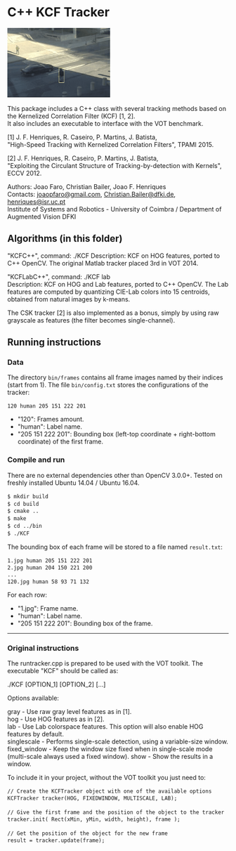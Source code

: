 # C++ KCF Tracker

![](./preview/preview.gif)

This package includes a C++ class with several tracking methods based on the Kernelized Correlation Filter (KCF) [1, 2].   
It also includes an executable to interface with the VOT benchmark.

[1] J. F. Henriques, R. Caseiro, P. Martins, J. Batista,   
"High-Speed Tracking with Kernelized Correlation Filters", TPAMI 2015.

[2] J. F. Henriques, R. Caseiro, P. Martins, J. Batista,   
"Exploiting the Circulant Structure of Tracking-by-detection with Kernels", ECCV 2012.

Authors: Joao Faro, Christian Bailer, Joao F. Henriques   
Contacts: joaopfaro@gmail.com, Christian.Bailer@dfki.de, henriques@isr.uc.pt   
Institute of Systems and Robotics - University of Coimbra / Department of Augmented Vision DFKI   

## Algorithms (in this folder)

"KCFC++", command: ./KCF
Description: KCF on HOG features, ported to C++ OpenCV. The original Matlab tracker placed 3rd in VOT 2014.

"KCFLabC++", command: ./KCF lab   
Description: KCF on HOG and Lab features, ported to C++ OpenCV. The Lab features are computed by quantizing CIE-Lab colors into 15 centroids, obtained from natural images by k-means.   

The CSK tracker [2] is also implemented as a bonus, simply by using raw grayscale as features (the filter becomes single-channel).   

## Running instructions

### Data

The directory `bin/frames` contains all frame images named by their indices (start from 1). The file `bin/config.txt` stores the configurations of the tracker:

```
120 human 205 151 222 201
```

- "120": Frames amount.
- "human": Label name.
- "205 151 222 201": Bounding box (left-top coordinate + right-bottom coordinate) of the first frame. 

### Compile and run

There are no external dependencies other than OpenCV 3.0.0+. Tested on freshly installed Ubuntu 14.04 / Ubuntu 16.04.   

```bash
$ mkdir build
$ cd build
$ cmake ..
$ make
$ cd ../bin
$ ./KCF
```

The bounding box of each frame will be stored to a file named `result.txt`:

```
1.jpg human 205 151 222 201
2.jpg human 204 150 221 200
...
120.jpg human 58 93 71 132
```

For each row:

- "1.jpg": Frame name.
- "human": Label name.
- "205 151 222 201": Bounding box of the frame.

***

### Original instructions

The runtracker.cpp is prepared to be used with the VOT toolkit. The executable "KCF" should be called as:   

./KCF [OPTION_1] [OPTION_2] [...]

Options available:   

gray - Use raw gray level features as in [1].   
hog - Use HOG features as in [2].   
lab - Use Lab colorspace features. This option will also enable HOG features by default.   
singlescale - Performs single-scale detection, using a variable-size window.   
fixed_window - Keep the window size fixed when in single-scale mode (multi-scale always used a fixed window).
show - Show the results in a window.    

To include it in your project, without the VOT toolkit you just need to:
	
	// Create the KCFTracker object with one of the available options
	KCFTracker tracker(HOG, FIXEDWINDOW, MULTISCALE, LAB);

	// Give the first frame and the position of the object to the tracker
	tracker.init( Rect(xMin, yMin, width, height), frame );

	// Get the position of the object for the new frame
	result = tracker.update(frame);

[VTB]: http://cvlab.hanyang.ac.kr/tracker_benchmark/datasets.html